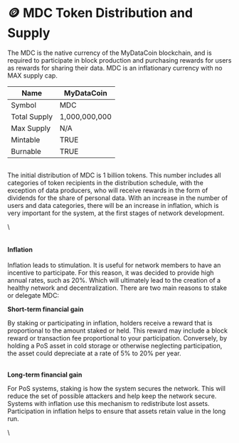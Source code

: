 # 🪙 MDC Token Distribution and Supply

The MDC is the native currency of the MyDataCoin blockchain, and is required to participate in block production and purchasing rewards for users as rewards for sharing their data. MDC is an inflationary currency with no MAX supply cap.&#x20;



| Name         | MyDataCoin    |
| ------------ | ------------- |
| Symbol       | MDC           |
| Total Supply | 1,000,000,000 |
| Max Supply   | N/A           |
| Mintable     | TRUE          |
| Burnable     | TRUE          |

<figure><img src="https://lh4.googleusercontent.com/TsPVyxaQ4vbQ27I0Y_CEWsAHhCVezgg77u3KA437SjelFJTCemQcqopTKMHvPV2QyB9fTbNx6n9p6Zfo_78Rgf0xYLMU48RRFqLV_lrOKAWDuaYkvZgy-y5SI1y8VqwcA55dZGAm3Eb0oNQKlEBB4oRSZaBeMa8SXzIz-0M-UUZzZJ_6EEGU_3YTrxORF0I" alt=""><figcaption></figcaption></figure>

The initial distribution of MDC is 1 billion tokens. This number includes all categories of token recipients in the distribution schedule, with the exception of data producers, who will receive rewards in the form of dividends for the share of personal data. With an increase in the number of users and data categories, there will be an increase in inflation, which is very important for the system, at the first stages of network development.

\


<figure><img src="https://lh4.googleusercontent.com/dFExctd7AEa4ZSLo_GhYooHzAOcT6M5XstgiUzkblJ0Mg7D7wjkVLPzFvMir_eh0BWkS-4qG9tsJECj_1dVvF4cKmFyjU2B2oORTivVUh6GqQ33GJmEmDexh7uuJyK8XiV55DRGJPHp-9O8mOrNh43wJVQk5fXjIGFek4CXelhnbz1ezZrnEPnzZbCvhP1Y" alt=""><figcaption></figcaption></figure>

#### Inflation

Inflation leads to stimulation. It is useful for network members to have an incentive to participate. For this reason, it was decided to provide high annual rates, such as 20%. Which will ultimately lead to the creation of a healthy network and decentralization. There are two main reasons to stake or delegate MDC:

&#x20;

**Short-term financial gain**

By staking or participating in inflation, holders receive a reward that is proportional to the amount staked or held. This reward may include a block reward or transaction fee proportional to your participation. Conversely, by holding a PoS asset in cold storage or otherwise neglecting participation, the asset could depreciate at a rate of 5% to 20% per year.

\
**Long-term financial gain**

For PoS systems, staking is how the system secures the network. This will reduce the set of possible attackers and help keep the network secure. Systems with inflation use this mechanism to redistribute lost assets. Participation in inflation helps to ensure that assets retain value in the long run.

\
